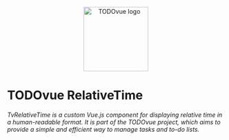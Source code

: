 <p align="center"><img width="150" src="https://firebasestorage.googleapis.com/v0/b/todovue-blog.appspot.com/o/logo.png?alt=media&token=d8eb592f-e4a9-4b02-8aff-62d337745f41" alt="TODOvue logo">
</p>

# TODOvue RelativeTime
###### TvRelativeTime is a custom Vue.js component for displaying relative time in a human-readable format. It is part of the TODOvue project, which aims to provide a simple and efficient way to manage tasks and to-do lists.
